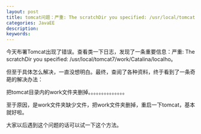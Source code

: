 ```yaml
---
layout: post
title: tomcat问题：严重: The scratchDir you specified: /usr/local/tomcat7/work/Catalina/localho
categories: JavaEE 
description: 
keywords: 
---
```


  今天布署Tomcat出现了错误。查看类一下日志，发现了一条重要信息：严重: The scratchDir you specified: /usr/local/tomcat7/work/Catalina/localho。

  但至于具体怎么解决，一直没想明白。最终，查阅了各种资料，终于看到了一条奇葩的解决办法：

  把tomcat目录内的work文件夹删掉。。。。。。。。。。。。。。

  至于原因，是work文件夹缺少文件，把work文件夹删掉，重启一下tomcat，基本就好啦。

  大家以后遇到这个问题的话可以试一下这个方法。
  
  


